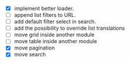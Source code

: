 - [x] implement better loader.
- [ ] append list filters to URL.
- [ ] add default filter select in search.
- [ ] add the possibility to override list translations
- [ ] move grid inside another module
- [ ] move table inside another module
- [x] move pagination
- [x] move search
